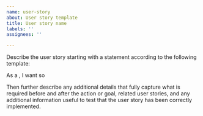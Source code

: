 ```yaml
---
name: user-story
about: User story template
title: User story name
labels: ''
assignees: ''

---
```


Describe the user story starting with a statement according to the following template:

As a <type of user>, I want <action or goal> so <reason or outcome>

Then further describe any additional details that fully capture what is required before and after the action or goal, related user stories, and any additional information useful to test that the user story has been correctly implemented.
